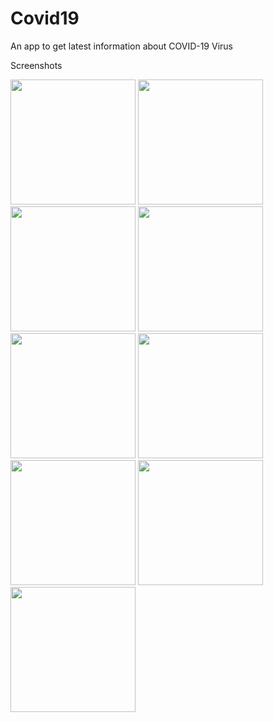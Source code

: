 # Covid19

An app to get latest information about COVID-19 Virus

Screenshots
<div>
<img src="https://user-images.githubusercontent.com/39179965/79422773-15e33a80-7fdb-11ea-8907-d231645bcbe7.png" width="200"/>
<img src="https://user-images.githubusercontent.com/39179965/79423111-a6217f80-7fdb-11ea-831f-fd7471851e8c.png" width="200"/>
<img src="https://user-images.githubusercontent.com/39179965/79423221-dbc66880-7fdb-11ea-8b68-3adc18199926.png" width="200"/>
<img src="https://user-images.githubusercontent.com/39179965/79426147-5abda000-7fe0-11ea-99f0-9283b8a551ff.png" width="200"/>
<img src="https://user-images.githubusercontent.com/39179965/79425592-8ab87380-7fdf-11ea-8181-e74dce6f3951.png" width="200"/>
<img src="https://user-images.githubusercontent.com/39179965/79425656-a3c12480-7fdf-11ea-9f12-0a5be6fff106.jpg" width="200"/>
<img src="https://user-images.githubusercontent.com/39179965/79425661-a4f25180-7fdf-11ea-82b7-7c1e274f146c.jpg" width="200"/>
<img src="https://user-images.githubusercontent.com/39179965/79425645-9f950700-7fdf-11ea-8ce1-fdc2cc2c9592.jpg" width="200"/>
<img src="https://user-images.githubusercontent.com/39179965/79425651-a1f76100-7fdf-11ea-9e26-19ee25a99138.jpg" width="200"/>
</div>
